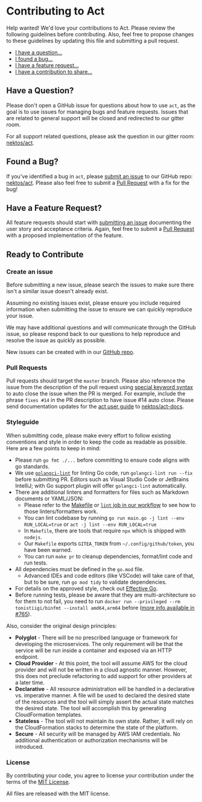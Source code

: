 # Contributing to Act

Help wanted! We'd love your contributions to Act. Please review the following guidelines before contributing. Also, feel free to propose changes to these guidelines by updating this file and submitting a pull request.

- [I have a question...](#questions)
- [I found a bug...](#bugs)
- [I have a feature request...](#features)
- [I have a contribution to share...](#process)

## <a id="questions"></a> Have a Question?

Please don't open a GitHub issue for questions about how to use `act`, as the goal is to use issues for managing bugs and feature requests. Issues that are related to general support will be closed and redirected to our gitter room.

For all support related questions, please ask the question in our gitter room: [nektos/act](https://gitter.im/nektos/act).

## <a id="bugs"></a> Found a Bug?

If you've identified a bug in `act`, please [submit an issue](#issue) to our GitHub repo: [nektos/act](https://github.com/nektos/act/issues/new). Please also feel free to submit a [Pull Request](#pr) with a fix for the bug!

## <a id="features"></a> Have a Feature Request?

All feature requests should start with [submitting an issue](#issue) documenting the user story and acceptance criteria. Again, feel free to submit a [Pull Request](#pr) with a proposed implementation of the feature.

## <a id="process"></a> Ready to Contribute

### <a id="issue"></a> Create an issue

Before submitting a new issue, please search the issues to make sure there isn't a similar issue doesn't already exist.

Assuming no existing issues exist, please ensure you include required information when submitting the issue to ensure we can quickly reproduce your issue.

We may have additional questions and will communicate through the GitHub issue, so please respond back to our questions to help reproduce and resolve the issue as quickly as possible.

New issues can be created with in our [GitHub repo](https://github.com/nektos/act/issues/new).

### <a id="pr"></a>Pull Requests

Pull requests should target the `master` branch. Please also reference the issue from the description of the pull request using [special keyword syntax](https://help.github.com/articles/closing-issues-via-commit-messages/) to auto close the issue when the PR is merged. For example, include the phrase `fixes #14` in the PR description to have issue #14 auto close. Please send documentation updates for the [act user guide](https://nektosact.com) to [nektos/act-docs](https://github.com/nektos/act-docs).

### <a id="style"></a> Styleguide

When submitting code, please make every effort to follow existing conventions and style in order to keep the code as readable as possible. Here are a few points to keep in mind:

- Please run `go fmt ./...` before committing to ensure code aligns with go standards.
- We use [`golangci-lint`](https://golangci-lint.run/) for linting Go code, run `golangci-lint run --fix` before submitting PR. Editors such as Visual Studio Code or JetBrains IntelliJ; with Go support plugin will offer `golangci-lint` automatically.
- There are additional linters and formatters for files such as Markdown documents or YAML/JSON:
  - Please refer to the [Makefile](Makefile) or [`lint` job in our workflow](.github/workflows/checks.yml) to see how to those linters/formatters work.
  - You can lint codebase by running `go run main.go -j lint --env RUN_LOCAL=true` or `act -j lint --env RUN_LOCAL=true`
  - In `Makefile`, there are tools that require `npx` which is shipped with `nodejs`.
  - Our `Makefile` exports `GITEA_TOKEN` from `~/.config/github/token`, you have been warned.
  - You can run `make pr` to cleanup dependencies, format/lint code and run tests.
- All dependencies must be defined in the `go.mod` file.
  - Advanced IDEs and code editors (like VSCode) will take care of that, but to be sure, run `go mod tidy` to validate dependencies.
- For details on the approved style, check out [Effective Go](https://golang.org/doc/effective_go.html).
- Before running tests, please be aware that they are multi-architecture so for them to not fail, you need to run `docker run --privileged --rm tonistiigi/binfmt --install amd64,arm64` before ([more info available in #765](https://github.com/nektos/act/issues/765)).

Also, consider the original design principles:

- **Polyglot** - There will be no prescribed language or framework for developing the microservices. The only requirement will be that the service will be run inside a container and exposed via an HTTP endpoint.
- **Cloud Provider** - At this point, the tool will assume AWS for the cloud provider and will not be written in a cloud agnostic manner. However, this does not preclude refactoring to add support for other providers at a later time.
- **Declarative** - All resource administration will be handled in a declarative vs. imperative manner. A file will be used to declared the desired state of the resources and the tool will simply assert the actual state matches the desired state. The tool will accomplish this by generating CloudFormation templates.
- **Stateless** - The tool will not maintain its own state. Rather, it will rely on the CloudFormation stacks to determine the state of the platform.
- **Secure** - All security will be managed by AWS IAM credentials. No additional authentication or authorization mechanisms will be introduced.

### License

By contributing your code, you agree to license your contribution under the terms of the [MIT License](LICENSE).

All files are released with the MIT license.

